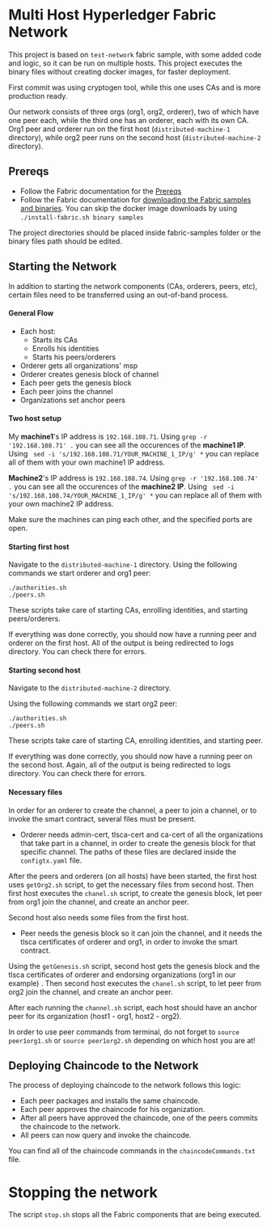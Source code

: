
# Multi Host Hyperledger Fabric Network 

This project is based on  `test-network` fabric sample, with some added code and logic, so it can be run on multiple hosts. This project executes the binary files without creating docker images, for faster deployment.

First commit was using cryptogen tool, while this one uses CAs and is more production ready.

Our network consists of three orgs (org1, org2, orderer), two of which have one peer each, while the third one has an orderer, each with its own CA. Org1 peer and orderer run on the first host (`distributed-machine-1` directory), while org2 peer runs on the second host (`distributed-machine-2` directory). 

## Prereqs

- Follow the Fabric documentation for the [Prereqs](https://hyperledger-fabric.readthedocs.io/en/latest/prereqs.html)
- Follow the Fabric documentation for [downloading the Fabric samples and binaries](https://hyperledger-fabric.readthedocs.io/en/latest/install.html). You can skip the docker image downloads by using `./install-fabric.sh binary samples`

The project directories should be placed inside fabric-samples folder or the binary files path should be edited.

## Starting the Network

In addition to starting the network components (CAs, orderers, peers, etc), certain files need to be transferred using an out-of-band process. 
#### General Flow
- Each host:
	- Starts its CAs
	- Enrolls his identities
	- Starts his peers/orderers
- Orderer gets all organizations' msp 
- Orderer creates genesis block of channel
- Each peer gets the genesis block
- Each peer joins the channel
- Organizations set anchor peers



#### Two host setup
My **machine1**'s IP address is `192.168.108.71`.
Using `grep -r '192.168.108.71' .` you can see all the occurences of the **machine1 IP**.
Using ` sed -i 's/192.168.108.71/YOUR_MACHINE_1_IP/g' *` you can replace all of them with your own machine1 IP address.



**Machine2**'s IP address is `192.168.108.74`.
Using `grep -r '192.168.108.74' .` you can see all the occurences of the **machine2 IP**.
Using ` sed -i 's/192.168.108.74/YOUR_MACHINE_1_IP/g' *` you can replace all of them with your own machine2 IP address.

Make sure the machines can ping each other, and the specified ports are open.


#### Starting first host

Navigate to the `distributed-machine-1` directory.
Using the following commands we start orderer and org1 peer: 
````shell
./authorities.sh
./peers.sh
````
These scripts take care of starting CAs, enrolling identities, and starting peers/orderers.

If everything was done correctly, you should now have a running peer and orderer on the first host.
All of the output is being redirected to logs directory. You can check there for errors.

#### Starting second host

Navigate to the `distributed-machine-2` directory.

Using the following commands we start org2 peer: 
````shell
./authorities.sh
./peers.sh
````
These scripts take care of starting CA, enrolling identities, and starting peer.

If everything was done correctly, you should now have a running peer on the second host.
Again, all of the output is being redirected to logs directory. You can check there for errors.




#### Necessary files
In order for an orderer to create the channel, a peer to join a channel, or to invoke the smart contract, several files must be present.
- Orderer needs admin-cert, tlsca-cert and ca-cert of all the organizations that take part in a channel, in order to create the genesis block for that specific channel. The paths of these files are declared inside the `configtx.yaml` file.

After the peers and orderers (on all hosts) have been started, the first host uses `getOrg2.sh` script, to get the necessary files from second host. Then first host executes the `chanel.sh` script, to create the genesis block, let peer from org1 join the channel, and create an anchor peer.  

Second host also needs some files from the first host. 
- Peer needs the genesis block so it can join the channel, and it needs the tlsca certificates of orderer and org1, in order to invoke the smart contract. 

Using the `getGenesis.sh` script, second host gets the genesis block and the tlsca certificates of orderer and endorsing organizations (org1 in our example) . Then second host executes the `chanel.sh` script,  to let peer from org2 join the channel, and create an anchor peer.  

After each running the `channel.sh` script, each host should have an anchor peer for its organization (host1 - org1, host2 - org2).


In order to use peer commands from terminal, do not forget to `source peer1org1.sh` or `source peer1org2.sh` depending on which host you are at!
##  Deploying Chaincode to the Network


The process of deploying chaincode to the network follows this logic:
- Each peer packages and installs the same chaincode.
- Each peer approves the chaincode for his organization.
- After all peers have approved the chaincode, one of the peers commits the chaincode to the network.
- All peers can now query and invoke the chaincode.

You can find all of the chaincode commands in the `chaincodeCommands.txt` file.

# Stopping the network

The script `stop.sh` stops all the Fabric components that are being executed.
